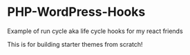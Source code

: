 # PHP-WordPress-Hooks
Example of run cycle  aka life cycle hooks for my react friends

This is for  building starter themes from scratch! 
